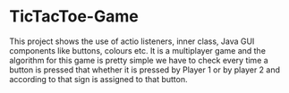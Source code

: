 # TicTacToe-Game
This project shows the use of actio listeners, inner class, Java GUI components like buttons, colours etc.
It is a multiplayer game and the algorithm for this game is pretty simple we have to check every time a button is pressed that whether it is pressed by Player 1
or by player 2 and according to that sign is assigned to that button.
